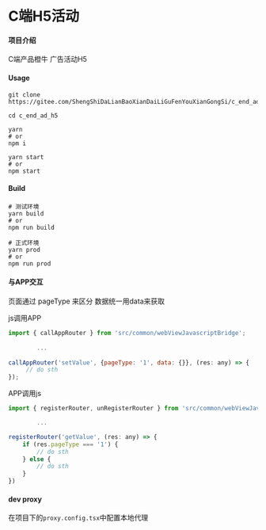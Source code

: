 # C端H5活动

#### 项目介绍
C端产品橙牛 广告活动H5

#### Usage

```
git clone https://gitee.com/ShengShiDaLianBaoXianDaiLiGuFenYouXianGongSi/c_end_ad_h5.git

cd c_end_ad_h5

yarn
# or
npm i

yarn start
# or
npm start
```

#### Build
```
# 测试环境
yarn build
# or
npm run build

# 正式环境
yarn prod
# or
npm run prod
```
 
#### 与APP交互

页面通过 pageType 来区分
数据统一用data来获取


js调用APP

```js
import { callAppRouter } from 'src/common/webViewJavascriptBridge';
  
  		...
  		
callAppRouter('setValue', {pageType: '1', data: {}}, (res: any) => {
	 // do sth
});
```

APP调用js

```js
import { registerRouter, unRegisterRouter } from 'src/common/webViewJavascriptBridge';

 		...

registerRouter('getValue', (res: any) => {
    if (res.pageType === '1') {
    	// do sth
    } else {
    	// do sth
    }
})
```

#### dev proxy

在项目下的`proxy.config.tsx`中配置本地代理

